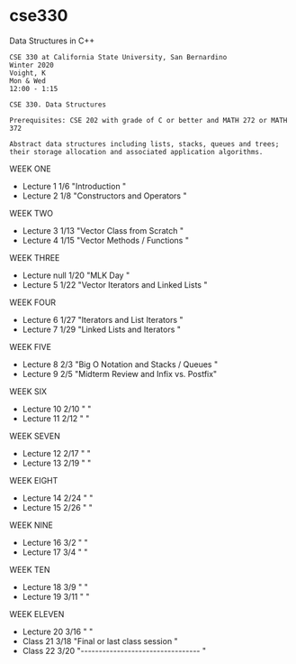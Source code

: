 # cse330
Data Structures in C++

```
CSE 330 at California State University, San Bernardino
Winter 2020
Voight, K
Mon & Wed
12:00 - 1:15
```

```
CSE 330. Data Structures

Prerequisites: CSE 202 with grade of C or better and MATH 272 or MATH 372

Abstract data structures including lists, stacks, queues and trees;
their storage allocation and associated application algorithms.

```

WEEK ONE

* Lecture 1	1/6	"Introduction                       "
* Lecture 2     1/8	"Constructors and Operators         "

WEEK TWO

* Lecture 3  	1/13	"Vector Class from Scratch          "
* Lecture 4  	1/15  	"Vector Methods / Functions         "

WEEK THREE

* Lecture null  1/20    "MLK Day                            "
* Lecture 5  	1/22  	"Vector Iterators and Linked Lists  "

WEEK FOUR

* Lecture 6  	1/27  	"Iterators and List Iterators       "
* Lecture 7  	1/29 	"Linked Lists and Iterators         "

WEEK FIVE

* Lecture 8  	2/3 	"Big O Notation and Stacks / Queues  "
* Lecture 9  	2/5 	"Midterm Review and Infix vs. Postfix"

WEEK SIX

* Lecture 10    2/10 	"                                   "
* Lecture 11 	2/12 	"                                   "

WEEK SEVEN

* Lecture 12 	2/17 	"                                   "
* Lecture 13 	2/19 	"                                   "

WEEK EIGHT

* Lecture 14    2/24 	"                                   "
* Lecture 15 	2/26 	"                                   "

WEEK NINE

* Lecture 16 	3/2	"                                   "
* Lecture 17 	3/4 	"                                   "

WEEK TEN

* Lecture 18 	3/9	"                                   "
* Lecture 19 	3/11	"                                   "

WEEK ELEVEN

* Lecture 20 	3/16	"                                   "
* Class 21      3/18    "Final  or last class session       "
* Class 22      3/20    "---------------------------------  "
